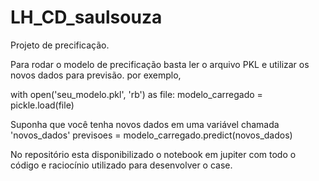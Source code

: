 # LH_CD_saulsouza

Projeto de precificação.

Para rodar o modelo de precificação basta ler o arquivo PKL e utilizar os novos dados para previsão. por exemplo,

with open('seu_modelo.pkl', 'rb') as file:
    modelo_carregado = pickle.load(file)

Suponha que você tenha novos dados em uma variável chamada 'novos_dados'
previsoes = modelo_carregado.predict(novos_dados)

No repositório esta disponibilizado o notebook em jupiter com todo o código e raciocínio utilizado para desenvolver o case.
